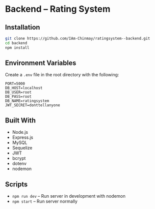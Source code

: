 #  Backend – Rating System

##  Installation

```bash
git clone https://github.com/IAm-Chinmay/ratingsystem--backend.git
cd backend
npm install
```

##  Environment Variables

Create a `.env` file in the root directory with the following:

```env
PORT=5000
DB_HOST=localhost
DB_USER=root
DB_PASS=root
DB_NAME=ratingsystem
JWT_SECRET=donttellanyone
```

##  Built With

- Node.js
- Express.js
- MySQL
- Sequelize
- JWT
- bcrypt
- dotenv
- nodemon

## Scripts

- `npm run dev` – Run server in development with nodemon
- `npm start` – Run server normally
